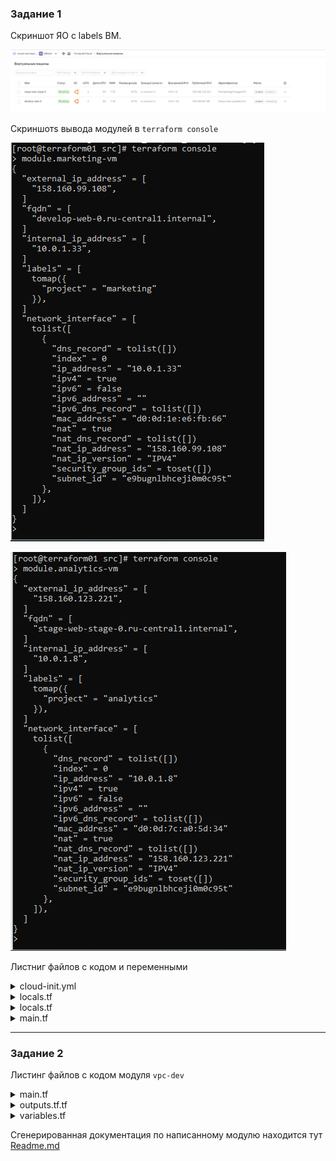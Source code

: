### Задание 1

Скриншот  ЯО с labels  ВМ.

![](.img/HW4_TASK1_vms_labels.png)

Скриншотs  вывода модулей в ```terraform console```

![](.img/HW4_TASK1_module_marketing.png)

![](.img/HW4_TASK1_module_analytics.png)

Листниг  файлов с кодом и переменными

<details>
  <summary>cloud-init.yml</summary>

```yaml
users:
  - name: ubuntu
    groups: sudo
    shell: /bin/bash
    sudo: ['ALL=(ALL) NOPASSWD:ALL']
    ssh_authorized_keys:
      - ${public_key}
package_update: true
package_upgrade: false
packages:
 - vim
 - nginx
runcmd:
 - systemctl start nginx
 - systemctl enable nginx
```
</details>


<details>
  <summary>locals.tf</summary>

```bash
locals{
    ssh-keys  = "${file("~/.ssh/id_ed25519.pub")}"
  }
```
</details>


<details>
  <summary>locals.tf</summary>

```bash
locals{
    ssh-keys  = "${file("~/.ssh/id_ed25519.pub")}"
  }
```
</details>

<details>
  <summary>main.tf</summary>

```bash
resource "yandex_vpc_network" "develop" {
  name = var.vpc_name
}
resource "yandex_vpc_subnet" "develop" {
  name           = var.vpc_name
  zone           = var.default_zone
  network_id     = yandex_vpc_network.develop.id
  v4_cidr_blocks = var.default_cidr
}


module "marketing-vm" {
  source          = "git::https://github.com/udjin10/yandex_compute_instance.git?ref=main"
  env_name        = "develop"
  network_id      = yandex_vpc_network.develop.id
  subnet_zones    = [var.default_zone]
  subnet_ids      = [ yandex_vpc_subnet.develop.id ]
  instance_name   = "web"
  instance_count  = 1
  image_family    = var.image_family
  public_ip       = true
  labels          = {
    project = "marketing"
    }
  metadata = {
      user-data          = data.template_file.cloudinit.rendered
      serial-port-enable = 1
  }
}

module "analytics-vm" {
  source         = "git::https://github.com/udjin10/yandex_compute_instance.git?ref=main"
  env_name       = "stage"
  network_id     = yandex_vpc_network.develop.id
  subnet_zones   = [var.default_zone]
  subnet_ids     = [yandex_vpc_subnet.develop.id]
  instance_name  = "web-stage"
  instance_count = 1
  image_family   = var.image_family
  public_ip      = true
  labels          = {
    project = "analytics"
  }
  metadata = {
    user-data          = data.template_file.cloudinit.rendered
    serial-port-enable = 1
  }

}

data "template_file" "cloudinit" {
  template = file("./cloud-init.yml")
  vars     = {
    public_key = local.ssh-keys
  }
}
```
</details>


------

### Задание 2

Листинг файлов с кодом модуля ```vpc-dev```

<details>
  <summary>main.tf</summary>

```bash
terraform {
  required_providers {
    yandex = {
      source = "yandex-cloud/yandex"
    }
  }
  required_version = ">=0.13"
}


resource "yandex_vpc_network" "network" {
  name = var.env_name
}

resource "yandex_vpc_subnet" "subnet" {
  name = "${var.env_name}-${var.zone}"
  zone = var.zone
  network_id = yandex_vpc_network.network.id
  v4_cidr_blocks = var.cidr_block
}
```
</details>


<details>
  <summary>outputs.tf.tf</summary>

```bash
output "vpc_network"{
  value       = yandex_vpc_network.network
  description = "Yandex vpc network"
}
output "vpc_subnet"{
  value       = yandex_vpc_subnet.subnet
  description = "Yandex vpc subnet"
}
```
</details>

<details>
  <summary>variables.tf</summary>

```bash
variable "env_name" {
  type        = string
  description = "VPC network&subnet name"
}

variable "cidr_block"{
  type        = list(string)
  default     = ["10.0.1.0/24"]
}

variable "zone"{
  type        = string
  default     = ""
}
```
</details>

Сгенерированная документация  по написанному модулю   находится тут [Readme.md](ter-homeworks/blob/main/04/src/vpc_dev/Readme.md)
